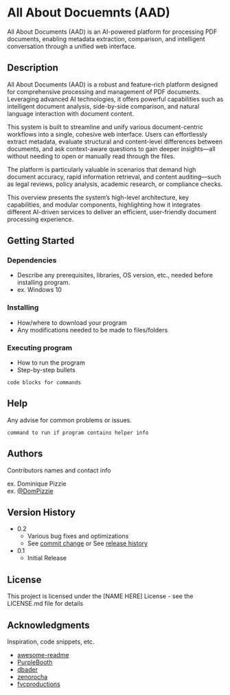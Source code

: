 # All About Docuemnts (AAD)

All About Documents (AAD) is an AI-powered platform for processing PDF documents, enabling metadata extraction, comparison, and intelligent conversation through a unified web interface.

## Description

All About Documents (AAD)  is a robust and feature-rich platform designed for comprehensive processing and management of PDF documents. Leveraging advanced AI technologies, it offers powerful capabilities such as intelligent document analysis, side-by-side comparison, and natural language interaction with document content.

This system is built to streamline and unify various document-centric workflows into a single, cohesive web interface. Users can effortlessly extract metadata, evaluate structural and content-level differences between documents, and ask context-aware questions to gain deeper insights—all without needing to open or manually read through the files.

The platform is particularly valuable in scenarios that demand high document accuracy, rapid information retrieval, and content auditing—such as legal reviews, policy analysis, academic research, or compliance checks.

This overview presents the system’s high-level architecture, key capabilities, and modular components, highlighting how it integrates different AI-driven services to deliver an efficient, user-friendly document processing experience.

## Getting Started

### Dependencies

* Describe any prerequisites, libraries, OS version, etc., needed before installing program.
* ex. Windows 10

### Installing

* How/where to download your program
* Any modifications needed to be made to files/folders

### Executing program

* How to run the program
* Step-by-step bullets
```
code blocks for commands
```

## Help

Any advise for common problems or issues.
```
command to run if program contains helper info
```

## Authors

Contributors names and contact info

ex. Dominique Pizzie  
ex. [@DomPizzie](https://twitter.com/dompizzie)

## Version History

* 0.2
    * Various bug fixes and optimizations
    * See [commit change]() or See [release history]()
* 0.1
    * Initial Release

## License

This project is licensed under the [NAME HERE] License - see the LICENSE.md file for details

## Acknowledgments

Inspiration, code snippets, etc.
* [awesome-readme](https://github.com/matiassingers/awesome-readme)
* [PurpleBooth](https://gist.github.com/PurpleBooth/109311bb0361f32d87a2)
* [dbader](https://github.com/dbader/readme-template)
* [zenorocha](https://gist.github.com/zenorocha/4526327)
* [fvcproductions](https://gist.github.com/fvcproductions/1bfc2d4aecb01a834b46)